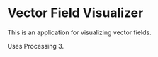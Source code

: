 # Vector Field Visualizer

This is an application for visualizing vector fields.

Uses Processing 3.